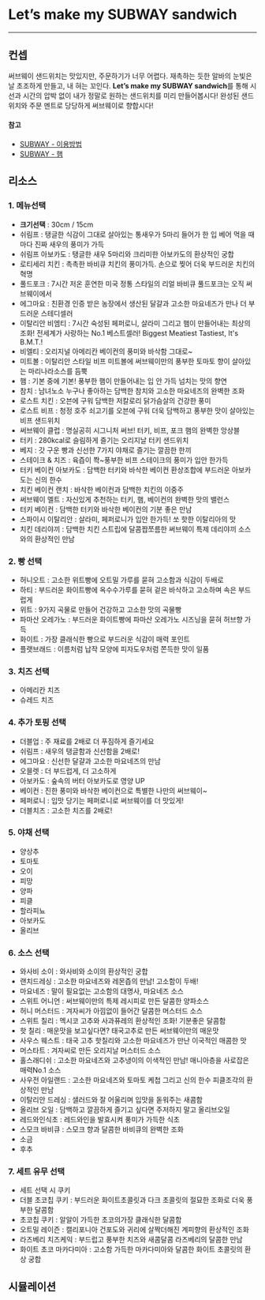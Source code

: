 # Let’s make my SUBWAY sandwich
***
## 컨셉
써브웨이 샌드위치는 맛있지만, 주문하기가 너무 어렵다. 재촉하는 듯한 알바의 눈빛은 날 초조하게 만들고, 내 혀는 꼬인다. 
**Let’s make my SUBWAY sandwich**를 통해 시선과 시간의 압박 없이 내가 정말로 원하는 샌드위치를 미리 만들어봅시다! 완성된 샌드위치와 주문 멘트로 당당하게 써브웨이로 향합시다!
#### 참고
- [SUBWAY - 이용방법](http://subway.co.kr/utilizationSubway)
- [SUBWAY - 햄](http://subway.co.kr/sandwichView?param=cl04)

## 리소스
### 1. 메뉴선택
- **크기선택** : 30cm / 15cm
- 쉬림프 : 탱글한 식감이 그대로 살아있는 통새우가 5마리 들어가 한 입 베어 먹을 때 마다 진짜 새우의 풍미가 가득
- 쉬림프 아보카도 : 탱글한 새우 5마리와 크리미한 아보카도의 환상적인 궁합
- 로티세리 치킨 : 촉촉한 바비큐 치킨의 풍미가득. 손으로 찢어 더욱 부드러운 치킨의 혁명
- 풀드포크 : 7시간 저온 훈연한 미국 정통 스타일의 리얼 바비큐 풀드포크는
오직 써브웨이에서
- 에그마요 : 친환경 인증 받은 농장에서 생산된 달걀과 고소한 마요네즈가 만나 더 부드러운 스테디셀러
- 이탈리안 비엠티 : 7시간 숙성된 페퍼로니, 살라미 그리고 햄이 만들어내는 최상의 조화! 전세계가 사랑하는 No.1 베스트셀러! Biggest Meatiest Tastiest, It's B.M.T.!
- 비엘티 : 오리지널 아메리칸 베이컨의 풍미와 바삭함 그대로~
- 미트볼 : 이탈리안 스타일 비프 미트볼에 써브웨이만의 풍부한 토마토 향이 살아있는 마리나라소스를 듬뿍
- 햄 : 기본 중에 기본! 풍부한 햄이 만들어내는 입 안 가득 넘치는 맛의 향연
- 참치 : 남녀노소 누구나 좋아하는 담백한 참치와 고소한 마요네즈의 완벽한 조화
- 로스트 치킨 : 오븐에 구워 담백한 저칼로리 닭가슴살의 건강한 풍미
- 로스트 비프 : 청정 호주 쇠고기를 오븐에 구워 더욱 담백하고 풍부한 맛이 살아있는 비프 샌드위치
- 써브웨이 클럽 : 명실공히 시그니처 써브! 터키, 비프, 포크 햄의 완벽한 앙상블
- 터키 : 280kcal로 슬림하게 즐기는 오리지날 터키 샌드위치
- 베지 : 갓 구운 빵과 신선한 7가지 야채로 즐기는 깔끔한 한끼
- 스테이크 & 치즈 : 육즙이 쫙~풍부한 비프 스테이크의 풍미가 입안 한가득
- 터키 베이컨 아보카도 : 담백한 터키와 바삭한 베이컨 환상조합에 부드러운 아보카도는 신의 한수
- 치킨 베이컨 랜치 : 바삭한 베이컨과 담백한 치킨의 이중주
- 써브웨이 멜트 : 자신있게 추천하는 터키, 햄, 베이컨의 완벽한 맛의 밸런스
- 터키 베이컨 : 담백한 터키와 바삭한 베이컨의 기분 좋은 만남
- 스파이시 이탈리안 : 살라미, 페퍼로니가 입안 한가득! 쏘 핫한 이탈리아의 맛
- 치킨 데리야끼 : 담백한 치킨 스트립에 달콤짭쪼름한 써브웨이 특제 데리야끼 소스와의 환상적인 만남

### 2. 빵 선택
- 허니오트 : 고소한 위트빵에 오트밀 가루를 묻혀 고소함과 식감이 두배로
- 하티 : 부드러운 화이트빵에 옥수수가루를 묻혀 겉은 바삭하고 고소하며 속은 부드럽게
- 위트 : 9가지 곡물로 만들어 건강하고 고소한 맛의 곡물빵
- 파마산 오레가노 : 부드러운 화이트빵에 파마산 오레가노 시즈닝을 묻혀 허브향 가득
- 화이트 : 가장 클래식한 빵으로 부드러운 식감이 매력 포인트
- 플랫브래드 : 이름처럼 납작 모양에 피자도우처럼 쫀득한 맛이 일품

### 3. 치즈 선택
- 아메리칸 치즈
- 슈레드 치즈

### 4. 추가 토핑 선택
- 더블업 : 주 재료를 2배로 더 푸짐하게 즐기세요
- 쉬림프 : 새우의 탱글함과 신선함을 2배로!
- 에그마요 : 신선한 달걀과 고소한 마요네즈의 만남
- 오믈렛 : 더 부드럽게, 더 고소하게
- 아보카도 : 숲속의 버터 아보카도로 영양 UP
- 베이컨 : 진한 풍미와 바삭한 베이컨으로 특별한 나만의 써브웨이~
- 페퍼로니 : 입맛 당기는 페퍼로니로 써브웨이를 더 맛있게!
- 더블치즈 : 고소한 치즈를 2배로!

### 5. 야채 선택
- 양상추
- 토마토
- 오이
- 피망
- 양파
- 피클
- 할라피뇨
- 아보카도
- 올리브

### 6. 소스 선택
- 와사비 소이 : 와사비와 소이의 환상적인 궁합
- 랜치드레싱 : 고소한 마요네즈와 레몬즙의 만남! 고소함이 두배!
- 마요네즈 : 말이 필요없는 고소함의 대명사, 마요네즈 소스
- 스위트 어니언 : 써브웨이만의 특제 레시피로 만든 달콤한 양파소스
- 허니 머스터드 : 겨자씨가 아낌없이 들어간 달콤한 머스터드 소스
- 스위트 칠리 : 멕시코 고추와 사과퓨레의 환상적인 조화! 기분좋은 달콤함
- 핫 칠리 : 매운맛을 보고싶다면? 태국고추로 만든 써브웨이만의 매운맛
- 사우스 웨스트 : 태국 고추 핫칠리와 고소한 마요네즈가 만난 이국적인 매콤한 맛
- 머스타트 : 겨자씨로 만든 오리지날 머스터드 소스
- 홀스래디쉬 : 고소한 마요네즈와 고추냉이의 이색적인 만남! 매니아층을 사로잡은 매력No.1 소스
- 사우전 아일랜드 : 고소한 마요네즈와 토마토 케첩 그리고 신의 한수 피클조각의 환상적인 만남
- 이탈리안 드레싱 : 샐러드와 잘 어울리며 입맛을 돋워주는 새콤함
- 올리브 오일 : 담백하고 깔끔하게 즐기고 싶다면 주저하지 말고 올리브오일
- 레드와인식초 : 레드와인을 발효시켜 풍미가 가득한 식초
- 스모크 바비큐 : 스모크 향과 달콤한 바비큐의 완벽한 조화
- 소금
- 후추

### 7. 세트 유무 선택
- 세트 선택 시 쿠키
- 더블 초코칩 쿠키 : 부드러운 화이트초콜릿과 다크 초콜릿의 절묘한 조화로 더욱 풍부한 달콤함
- 초코칩 쿠키 : 알알이 가득한 초코의가장 클래식한 달콤함
- 오트밀 레이즌 : 캘리포니아 건포도와 귀리에 살짝더해진 계피향의 환상적인 조화
- 라즈베리 치즈케익 : 부드럽고 풍부한 치즈와 새콤달콤 라즈베리의 달콤한 만남
- 화이트 초코 마카다미아 : 고소함 가득한 마카다미아와 달콤한 화이트 초콜릿의 환상 궁합


## 시뮬레이션
